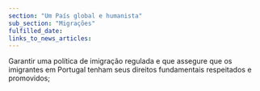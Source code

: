 ```yaml
---
section: "Um País global e humanista"
sub_section: "Migrações"
fulfilled_date:
links_to_news_articles:
---
```


Garantir uma política de imigração regulada e que assegure que os imigrantes em Portugal tenham seus direitos fundamentais respeitados e promovidos;
